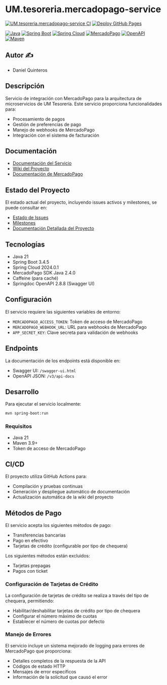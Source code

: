 # UM.tesoreria.mercadopago-service

[![UM.tesoreria.mercadopago-service CI](https://github.com/UM-services/UM.tesoreria.mercadopago-service/actions/workflows/maven.yml/badge.svg)](https://github.com/UM-services/UM.tesoreria.mercadopago-service/actions/workflows/maven.yml)
[![Deploy GitHub Pages](https://github.com/UM-services/UM.tesoreria.mercadopago-service/actions/workflows/pages.yml/badge.svg)](https://github.com/UM-services/UM.tesoreria.mercadopago-service/actions/workflows/pages.yml)

[![Java](https://img.shields.io/badge/Java-21-red?logo=java)](https://www.java.com)
[![Spring Boot](https://img.shields.io/badge/Spring%20Boot-3.4.5-brightgreen?logo=spring)](https://spring.io/projects/spring-boot)
[![Spring Cloud](https://img.shields.io/badge/Spring%20Cloud-2024.0.1-blue?logo=spring)](https://spring.io/projects/spring-cloud)
[![MercadoPago](https://img.shields.io/badge/MercadoPago%20SDK-2.4.0-lightblue?logo=mercadopago)](https://www.mercadopago.com.ar/developers/es)
[![OpenAPI](https://img.shields.io/badge/OpenAPI-2.8.8-green?logo=openapi-initiative)](https://www.openapis.org/)
[![Maven](https://img.shields.io/badge/Maven-3.9+-purple?logo=apache-maven)](https://maven.apache.org/)

## Autor ✍️

- Daniel Quinteros

## Descripción

Servicio de integración con MercadoPago para la arquitectura de microservicios de UM Tesorería. Este servicio proporciona funcionalidades para:
- Procesamiento de pagos
- Gestión de preferencias de pago
- Manejo de webhooks de MercadoPago
- Integración con el sistema de facturación

## Documentación

- [Documentación del Servicio](https://um-services.github.io/UM.tesoreria.mercadopago-service)
- [Wiki del Proyecto](https://github.com/UM-services/UM.tesoreria.mercadopago-service/wiki)
- [Documentación de MercadoPago](https://www.mercadopago.com.ar/developers/es/reference)

## Estado del Proyecto

El estado actual del proyecto, incluyendo issues activos y milestones, se puede consultar en:
- [Estado de Issues](https://github.com/UM-services/UM.tesoreria.mercadopago-service/issues)
- [Milestones](https://github.com/UM-services/UM.tesoreria.mercadopago-service/milestones)
- [Documentación Detallada del Proyecto](https://um-services.github.io/UM.tesoreria.mercadopago-service/project-documentation.html)

## Tecnologías

- Java 21
- Spring Boot 3.4.5
- Spring Cloud 2024.0.1
- MercadoPago SDK Java 2.4.0
- Caffeine (para caché)
- Springdoc OpenAPI 2.8.8 (Swagger UI)

## Configuración

El servicio requiere las siguientes variables de entorno:
- `MERCADOPAGO_ACCESS_TOKEN`: Token de acceso de MercadoPago
- `MERCADOPAGO_WEBHOOK_URL`: URL para webhooks de MercadoPago
- `APP_SECRET_KEY`: Clave secreta para validación de webhooks

## Endpoints

La documentación de los endpoints está disponible en:
- Swagger UI: `/swagger-ui.html`
- OpenAPI JSON: `/v3/api-docs`

## Desarrollo

Para ejecutar el servicio localmente:

```bash
mvn spring-boot:run
```

### Requisitos

- Java 21
- Maven 3.9+
- Token de acceso de MercadoPago

## CI/CD

El proyecto utiliza GitHub Actions para:
- Compilación y pruebas continuas
- Generación y despliegue automático de documentación
- Actualización automática de la wiki del proyecto

## Métodos de Pago

El servicio acepta los siguientes métodos de pago:
- Transferencias bancarias
- Pago en efectivo
- Tarjetas de crédito (configurable por tipo de chequera)

Los siguientes métodos están excluidos:
- Tarjetas prepagas
- Pagos con ticket

### Configuración de Tarjetas de Crédito

La configuración de tarjetas de crédito se realiza a través del tipo de chequera, permitiendo:
- Habilitar/deshabilitar tarjetas de crédito por tipo de chequera
- Configurar el número máximo de cuotas
- Establecer el número de cuotas por defecto

### Manejo de Errores

El servicio incluye un sistema mejorado de logging para errores de MercadoPago que proporciona:
- Detalles completos de la respuesta de la API
- Códigos de estado HTTP
- Mensajes de error específicos
- Información de la solicitud que causó el error
